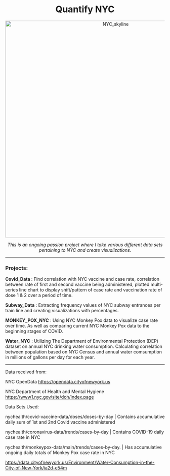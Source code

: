 <h1 align="center"> Quantify NYC </h1>


<p align="center">
<img width="682" alt="NYC_skyline" src="https://user-images.githubusercontent.com/105014836/182941043-9625962d-cece-452e-a9b5-bc344692b5c5.png"></p>



<p align="center"><i>This is an ongoing passion project where I take various different data sets pertaining to NYC and create visualizations.</i></p>

<hr>

<h3>Projects:</h3>


<b>Covid_Data </b> : Find correlation with NYC vaccine and case rate, correlation between rate of first and second vaccine being administered, plotted multi- series line chart to display shift/pattern of case rate and vaccination rate of dose 1 & 2 over a period of time. 

<b>Subway_Data</b> : Extracting frequency values of NYC subway entrances per train line and creating visualizations with percentages.

<b>MONKEY_POX_NYC</b> : Using NYC Monkey Pox data to visualize case rate over time. As well as comparing current NYC Monkey Pox data to the beginning stages of COVID. 

<b>Water_NYC</b> : Utilizing The Department of Environmental Protection (DEP) dataset on annual NYC drinking water consumption. Calculating correlation between population based on NYC Census and annual water comsumption in millions of gallons per day for each year. 


<hr>

Data received from:

NYC OpenData https://opendata.cityofnewyork.us

NYC Department of Health and Mental Hygiene https://www1.nyc.gov/site/doh/index.page




Data Sets Used:

nychealth/covid-vaccine-data/doses/doses-by-day | Contains accumulative daily sum of 1st and 2nd Covid vaccine administered

nychealth/coronavirus-data/trends/cases-by-day | Contains COVID-19 daily case rate in NYC

nychealth/monkeypox-data/main/trends/cases-by-day. | Has accumulative ongoing daily totals of Monkey Pox case rate in NYC

https://data.cityofnewyork.us/Environment/Water-Consumption-in-the-City-of-New-York/ia2d-e54m


